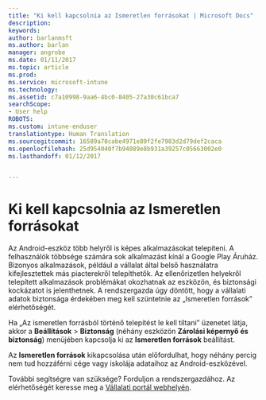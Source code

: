 ```yaml
---
title: "Ki kell kapcsolnia az Ismeretlen forrásokat | Microsoft Docs"
description: 
keywords: 
author: barlanmsft
ms.author: barlan
manager: angrobe
ms.date: 01/11/2017
ms.topic: article
ms.prod: 
ms.service: microsoft-intune
ms.technology: 
ms.assetid: c7a10998-9aa6-4bc0-8405-27a30c61bca7
searchScope:
- User help
ROBOTS: 
ms.custom: intune-enduser
translationtype: Human Translation
ms.sourcegitcommit: 16589a70cabe4971e89f2fe7983d2d79def2caca
ms.openlocfilehash: 25d954040f7b94089e8b931a39257c05663002e0
ms.lasthandoff: 01/12/2017


---
```


# <a name="you-need-to-turn-off-unknown-sources"></a>Ki kell kapcsolnia az Ismeretlen forrásokat

Az Android-eszköz több helyről is képes alkalmazásokat telepíteni. A felhasználók többsége számára sok alkalmazást kínál a Google Play Áruház. Bizonyos alkalmazások, például a vállalat által belső használatra kifejlesztettek más piacterekről telepíthetők. Az ellenőrizetlen helyekről telepített alkalmazások problémákat okozhatnak az eszközön, és biztonsági kockázatot is jelenthetnek. A rendszergazda úgy döntött, hogy a vállalati adatok biztonsága érdekében meg kell szüntetnie az „Ismeretlen források” elérhetőségét.

Ha „Az ismeretlen forrásból történő telepítést le kell tiltani” üzenetet látja, akkor a **Beállítások** > **Biztonság** (néhány eszközön **Zárolási képernyő és biztonság**) menüjében kapcsolja ki az **Ismeretlen források** beállítást.

Az **Ismeretlen források** kikapcsolása után előfordulhat, hogy néhány percig nem tud hozzáférni cége vagy iskolája adataihoz az Android-eszközével.

További segítségre van szüksége? Forduljon a rendszergazdához. Az elérhetőségét keresse meg a [Vállalati portál webhelyén](http://portal.manage.microsoft.com).

